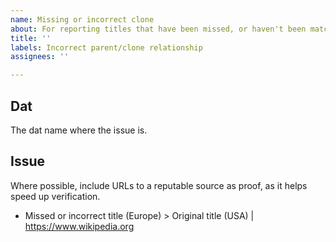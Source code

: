 ```yaml
---
name: Missing or incorrect clone
about: For reporting titles that have been missed, or haven't been matched properly
title: ''
labels: Incorrect parent/clone relationship
assignees: ''

---
```


## Dat
The dat name where the issue is.

## Issue
Where possible, include URLs to a reputable source as proof, as it helps speed up
verification.

* Missed or incorrect title (Europe) > Original title (USA) | https://www.wikipedia.org
